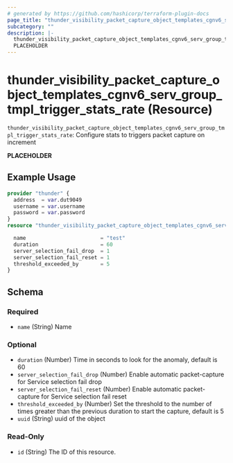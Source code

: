 ```yaml
---
# generated by https://github.com/hashicorp/terraform-plugin-docs
page_title: "thunder_visibility_packet_capture_object_templates_cgnv6_serv_group_tmpl_trigger_stats_rate Resource - terraform-provider-thunder"
subcategory: ""
description: |-
  thunder_visibility_packet_capture_object_templates_cgnv6_serv_group_tmpl_trigger_stats_rate: Configure stats to triggers packet capture on increment
  PLACEHOLDER
---
```


# thunder_visibility_packet_capture_object_templates_cgnv6_serv_group_tmpl_trigger_stats_rate (Resource)

`thunder_visibility_packet_capture_object_templates_cgnv6_serv_group_tmpl_trigger_stats_rate`: Configure stats to triggers packet capture on increment

__PLACEHOLDER__

## Example Usage

```terraform
provider "thunder" {
  address  = var.dut9049
  username = var.username
  password = var.password
}
resource "thunder_visibility_packet_capture_object_templates_cgnv6_serv_group_tmpl_trigger_stats_rate" "thunder_visibility_packet_capture_object_templates_cgnv6_serv_group_tmpl_trigger_stats_rate" {

  name                        = "test"
  duration                    = 60
  server_selection_fail_drop  = 1
  server_selection_fail_reset = 1
  threshold_exceeded_by       = 5
}
```

<!-- schema generated by tfplugindocs -->
## Schema

### Required

- `name` (String) Name

### Optional

- `duration` (Number) Time in seconds to look for the anomaly, default is 60
- `server_selection_fail_drop` (Number) Enable automatic packet-capture for Service selection fail drop
- `server_selection_fail_reset` (Number) Enable automatic packet-capture for Service selection fail reset
- `threshold_exceeded_by` (Number) Set the threshold to the number of times greater than the previous duration to start the capture, default is 5
- `uuid` (String) uuid of the object

### Read-Only

- `id` (String) The ID of this resource.



